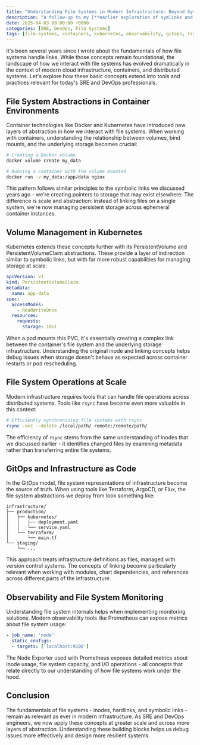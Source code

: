 ```yaml
---
title: "Understanding File Systems in Modern Infrastructure: Beyond Symlinks and Hardlinks"
description: "A follow-up to my [**earlier exploration of symlinks and hardlinks on Medium**](https://medium.com/@webrickh/what-is-the-difference-between-a-hard-link-and-a-symbolic-link-3d38d8b557a4)"
date: 2025-04-03 08:00:00 +0800
categories: [SRE, DevOps, File Systems]
tags: [file-systems, containers, kubernetes, observability, gitops, rsync, infrastructure-as-code, sre-practices]
---
```


It's been several years since I wrote about the fundamentals of how file systems handle links. While those concepts remain foundational, the landscape of how we interact with file systems has evolved dramatically in the context of modern cloud infrastructure, containers, and distributed systems. Let's explore how these basic concepts extend into tools and practices relevant for today's SRE and DevOps professionals.

## File System Abstractions in Container Environments
Container technologies like Docker and Kubernetes have introduced new layers of abstraction in how we interact with file systems. When working with containers, understanding the relationship between volumes, bind mounts, and the underlying storage becomes crucial:

```bash
# Creating a Docker volume
docker volume create my_data

# Running a container with the volume mounted
docker run -v my_data:/app/data nginx
```

This pattern follows similar principles to the symbolic links we discussed years ago - we're creating pointers to storage that may exist elsewhere. The difference is scale and abstraction: instead of linking files on a single system, we're now managing persistent storage across ephemeral container instances.

## Volume Management in Kubernetes
Kubernetes extends these concepts further with its PersistentVolume and PersistentVolumeClaim abstractions. These provide a layer of indirection similar to symbolic links, but with far more robust capabilities for managing storage at scale:

```yaml
apiVersion: v1
kind: PersistentVolumeClaim
metadata:
  name: app-data
spec:
  accessModes:
    - ReadWriteOnce
  resources:
    requests:
      storage: 10Gi
```

When a pod mounts this PVC, it's essentially creating a complex link between the container's file system and the underlying storage infrastructure. Understanding the original inode and linking concepts helps debug issues when storage doesn't behave as expected across container restarts or pod rescheduling.

## File System Operations at Scale
Modern infrastructure requires tools that can handle file operations across distributed systems. Tools like `rsync` have become even more valuable in this context:

```bash
# Efficiently synchronizing file systems with rsync
rsync -avz --delete /local/path/ remote:/remote/path/
```

The efficiency of `rsync` stems from the same understanding of inodes that we discussed earlier - it identifies changed files by examining metadata rather than transferring entire file systems.

## GitOps and Infrastructure as Code
In the GitOps model, file system representations of infrastructure become the source of truth. When using tools like Terraform, ArgoCD, or Flux, the file system abstractions we deploy from look something like:

```
infrastructure/
├── production/
│   ├── kubernetes/
│   │   ├── deployment.yaml
│   │   └── service.yaml
│   └── terraform/
│       └── main.tf
└── staging/
    └── ...
```

This approach treats infrastructure definitions as files, managed with version control systems. The concepts of linking become particularly relevant when working with modules, chart dependencies, and references across different parts of the infrastructure.

## Observability and File System Monitoring
Understanding file system internals helps when implementing monitoring solutions. Modern observability tools like Prometheus can expose metrics about file system usage:

```yaml
- job_name: 'node'
  static_configs:
  - targets: ['localhost:9100']
```

The Node Exporter used with Prometheus exposes detailed metrics about inode usage, file system capacity, and I/O operations - all concepts that relate directly to our understanding of how file systems work under the hood.

## Conclusion
The fundamentals of file systems - inodes, hardlinks, and symbolic links - remain as relevant as ever in modern infrastructure. As SRE and DevOps engineers, we now apply these concepts at greater scale and across more layers of abstraction. Understanding these building blocks helps us debug issues more effectively and design more resilient systems.